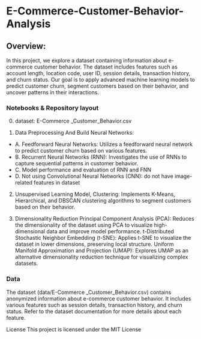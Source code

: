 # E-Commerce-Customer-Behavior-Analysis

## Overview: 
In this project, we explore a dataset containing information about e-commerce customer behavior. The dataset includes features such as account length, location code, user ID, session details, transaction history, and churn status. Our goal is to apply advanced machine learning models to predict customer churn, segment customers based on their behavior, and uncover patterns in their interactions.

### Notebooks & Repository layout 

0. dataset: E-Commerce _Customer_Behavior.csv

1. Data Preprocessing And Build Neural Networks: 
  - A. Feedforward Neural Networks: Utilizes a feedforward neural network to predict customer churn based on various features.
  - B. Recurrent Neural Networks (RNN): Investigates the use of RNNs to capture sequential patterns in customer behavior.
  - C. Model performance and evaluation of RNN and FNN
  - D. Not using Convolutional Neural Networks (CNN): do not have image-related features in dataset

2. Unsupervised Learning Model, Clustering: Implements K-Means, Hierarchical, and DBSCAN clustering algorithms to segment customers based on their behavior.

3. Dimensionality Reduction
Principal Component Analysis (PCA): Reduces the dimensionality of the dataset using PCA to visualize high-dimensional data and improve model performance.
t-Distributed Stochastic Neighbor Embedding (t-SNE): Applies t-SNE to visualize the dataset in lower dimensions, preserving local structure.
Uniform Manifold Approximation and Projection (UMAP): Explores UMAP as an alternative dimensionality reduction technique for visualizing complex datasets.

### Data
The dataset (data/E-Commerce _Customer_Behavior.csv) contains anonymized information about e-commerce customer behavior. It includes various features such as session details, transaction history, and churn status. Refer to the dataset documentation for more details about each feature.

License
This project is licensed under the MIT License

